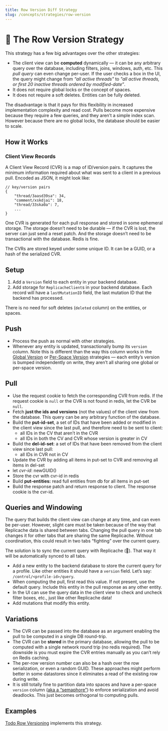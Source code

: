 ```yaml
---
title: Row Version Diff Strategy
slug: /concepts/strategies/row-version
---
```


# 🚣 The Row Version Strategy

This strategy has a few big advantages over the other strategies:

- The client view can be **computed** dynamically — it can be any arbitrary query over the database, including filters, joins, windows, auth, etc. This _pull query_ can even change per-user. If the user checks a box in the UI, the query might change from _“all active threads"_ to _"all active threads, or first 20 inactive threads ordered by modified-date”_.
- It does not require global locks or the concept of spaces.
- It does not require a soft deletes. Entities can be fully deleted.

The disadvantage is that it pays for this flexibility in increased implementation complexity and read cost. Pulls become more expensive because they require a few queries, and they aren’t a simple index scan. However because there are no global locks, the database should be easier to scale.

## How it Works

### Client View Records

A Client View Record (CVR) is a map of ID/version pairs. It captures the minimum information required about what was sent to a client in a previous pull. Encoded as JSON, it might look like:

```tsx
// key/version pairs
{
	"thread/3aasd39sa": 34,
	"comment/xskdjai": 18,
	"thread/33ska0a": 7,
	...
}
```

One CVR is generated for each pull response and stored in some ephemeral storage. The storage doesn’t need to be durable — if the CVR is lost, the server can just send a reset patch. And the storage doesn’t need to be transactional with the database. Redis is fine.

The CVRs are stored keyed under some unique ID. It can be a GUID, or a hash of the serialized CVR.

## Setup

1. Add a `Version` field to each entity in your backend database.
2. Add storage for `ReplicacheClient`s in your backend database. Each record will have a `lastMutationID` field, the last mutation ID that the backend has processed.

There is no need for soft deletes (`deleted` column) on the entities, or spaces.

## Push

- Process the push as normal with other strategies.
- Whenever any entity is updated, transactionally bump its `version` column. Note this is different than the way this column works in the [Global Version](/concepts/strategies/global-version) or [Per-Space Version](/concepts/strategies/per-space-version) strategies — each entity’s version is bumped independently on write, they aren’t all sharing one global or per-space version.

## Pull

- Use the request cookie to fetch the corresponding CVR from redis. If the request cookie is `null` or the CVR is not found in redis, let the CVR be `null`.
- Fetch **just the ids and versions** (not the values) of the client view from the database. This query can be any arbitrary function of the database.
- Build the **put-id-set**, a set of IDs that have been added or modified in the client view since the last pull, and therefore need to be sent to client:
  - all IDs in the CV that aren’t in the CVR
  - all IDs in both the CV and CVR whose version is greater in CV
- Build the **del-id-set**: a set of IDs that have been removed from the client view since last pull:
  - all IDs in CVR not in CV
- Update the CVR by adding all items in put-set to CVR and removing all items in del-set
- let _cvr-id_: newGUID()
- Store the cvr with cvr-id in redis
- Build **put-entities:** read full entities from db for all items in put-set
- Build the response patch and return response to client. The response cookie is the cvr-id.

## Queries and Windowing

The query that builds the client view can change at any time, and can even be per-user. However, slight care must be taken because of the way that Replicache data is shared between tabs. Changing the pull query in one tab changes it for other tabs that are sharing the same Replicache. Without coordination, this could result in two tabs “fighting” over the current query.

The solution is to sync the current query with Replicache (🤯). That way it will be automatically synced to all tabs.

- Add a new entity to the backend database to store the current query for a profile. Like other entities it should have a `version` field. Let’s say: `/control/<profile-id>/query`.
- When computing the pull, first read this value. If not present, use the default query. Include this entity in the pull response as any other entity.
- In the UI can use the query data in the client view to check and uncheck filter boxes, etc., just like other Replicache data!
- Add mutations that modify this entity.

## Variations

- The CVR can be passed into the database as an argument enabling the pull to be computed in a single DB round-trip.
- The CVR can be **stored** in the primary database, allowing the pull to be computed with a single network round trip (no redis required). The downside is you must expire the CVR entries manually as you can’t rely on Redis caching.
- The per-row version number can also be a hash over the row serialization, or even a random GUID. These approaches might perform better in some datastores since it eliminates a read of the existing row during write.
- It is still totally fine to partition data into spaces and have a per-space `version` column ([aka a “semaphore”](https://dev.mysql.com/doc/refman/5.7/en/innodb-deadlocks-handling.html)) to enforce serialization and avoid deadlocks. This just becomes orthogonal to computing pulls.

## Examples

[Todo Row Versioning](https://github.com/rocicorp/todo-row-versioning) implements this strategy.
